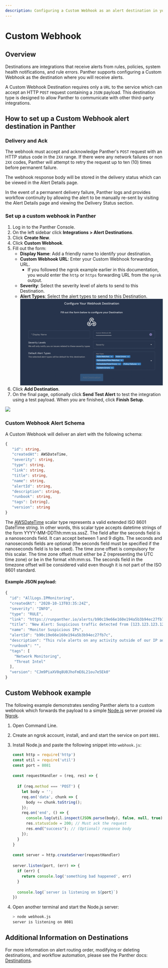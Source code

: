 ```yaml
---
description: Configuring a Custom Webhook as an alert destination in your Panther Console
---
```


# Custom Webhook

## Overview

Destinations are integrations that receive alerts from rules, policies, system health notifications, and rule errors. Panther supports configuring a Custom Webhook as the destination where you will receive alerts.&#x20;

A Custom Webhook Destination requires only a `URL` to the service which can accept an HTTP `POST` request containing a `JSON` payload. This destination type is designed to allow Panther to communicate with other third-party integrations.

## How to set up a Custom Webhook alert destination in Panther

### Delivery and Ack

The webhook must accept and acknowledge Panther's `POST` request with an HTTP status code in the `2XX` range. If there were any network failures or non `2XX` codes, Panther will attempt to retry the request up to ten (10) times before permanent failure.

The webhook response body will be stored in the delivery status which can be viewed in the Alert Details page.

In the event of a permanent delivery failure, Panther logs and provides workflow continuity by allowing the alert to be manually re-sent by visiting the Alert Details page and viewing the Delivery Status section.

### Set up a custom webhook in Panther

1. Log in to the Panther Console.
2. On the left sidebar click **Integrations > Alert Destinations**.&#x20;
3. Click **Create New**.
4. Click **Custom Webhook**.
5. &#x20;Fill out the form:
   * **Display Name**: Add a friendly name to identify your destination.&#x20;
   * **Custom Webhook URL**: Enter your Custom Webhook forwarding URL.
     * If you followed the ngrok example earlier in this documentation, you would enter the `http` or `https` forwarding URL from the `ngrok` output.
   * **Severity**: Select the severity level of alerts to send to this Destination.
   * **Alert Types**: Select the alert types to send to this Destination.\
     ![](../.gitbook/assets/webhook-destination.png)
6. Click **Add Destination**.
7. On the final page, optionally click **Send Test Alert** to test the integration using a test payload. When you are finished, click **Finish Setup**.

![](<../../../.gitbook/assets/webhook3 (1).png>)

### Custom Webhook Alert Schema

A Custom Webhook will deliver an alert with the following schema:

```typescript
{
   "id": string,
   "createdAt": AWSDateTime,
   "severity": string,
   "type": string,
   "link": string,
   "title": string,
   "name": string,
   "alertId": string,
   "description": string,
   "runbook": string,
   "tags": [string],
   "version": string
}
```

The [AWSDateTime](https://docs.aws.amazon.com/appsync/latest/devguide/scalars.html) scalar type represents a valid extended ISO 8601 DateTime string. In other words, this scalar type accepts datetime strings of the form YYYY-MM-DDThh:mm:ss.sssZ. The field after the seconds field is a nanoseconds field. It can accept between 1 and 9 digits. The seconds and nanoseconds fields are optional (the seconds field must be specified if the nanoseconds field is to be used). The time zone offset is compulsory for this scalar. The time zone offset must either be Z (representing the UTC time zone) or be in the format ±hh:mm:ss. The seconds field in the timezone offset will be considered valid even though it is not part of the ISO 8601 standard.

#### Example JSON payload:

```javascript
{
  "id": "AllLogs.IPMonitoring",
  "createdAt": "2020-10-13T03:35:24Z",
  "severity": "INFO",
  "type": "RULE",
  "link": "https://runpanther.io/alerts/b90c19e66e160e194a5b3b94ec27fb7c",
  "title": "New Alert: Suspicious traffic detected from [123.123.123.123]",
  "name": "Monitor Suspicious IPs",
  "alertId": "b90c19e66e160e194a5b3b94ec27fb7c",
  "description": "This rule alerts on any activity outside of our IP address whitelist",
  "runbook": "",
  "tags": [
    "Network Monitoring",
    "Threat Intel"
  ],
  "version": "CJm9PiaXV0q8U0JhoFmE6L21ou7e5Ek0"
}
```

## Custom Webhook example&#x20;

The following example demonstrates sending Panther alerts to a custom webhook which forwards the payload to a simple [Node.js](https://nodejs.org/en/) server proxied via [Ngrok](https://ngrok.com/).

1. Open Command Line.&#x20;
2. Create an ngrok account, install, and and start the service on port `8081`.
3.  Install Node.js and paste the following snippet into `webhook.js`:

    ```javascript
    const http = require('http')
    const util = require('util')
    const port = 8081

    const requestHandler = (req, res) => {

      if (req.method === 'POST') {
        let body = '';
        req.on('data', chunk => {
          body += chunk.toString();
        });
        req.on('end', () => {
          console.log(util.inspect(JSON.parse(body), false, null, true));
          res.statusCode = 200; // Must ack the request
          res.end("success"); // (Optional) response body
        });
      }
    }

    const server = http.createServer(requestHandler)

    server.listen(port, (err) => {
      if (err) {
        return console.log('something bad happened', err)
      }

      console.log(`server is listening on ${port}`)
    })
    ```
4.  Open another terminal and start the Node.js server:

    ```bash
    > node webhook.js
    server is listening on 8081
    ```

## Additional Information on Destinations

For more information on alert routing order, modifying or deleting destinations, and workflow automation, please see the Panther docs: [Destinations](https://docs.panther.com/destinations).
